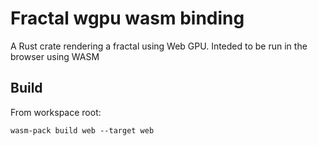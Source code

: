 # Fractal wgpu wasm binding

A Rust crate rendering a fractal using Web GPU. Inteded to be run in the browser using WASM

## Build

From workspace root:

```shell
wasm-pack build web --target web
```

